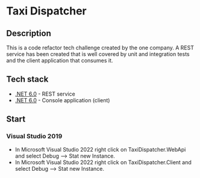 # Taxi Dispatcher

## Description

This is a code refactor tech challenge created by the one company. A REST service has been created that is well covered by unit and integration tests and the client application that consumes it.

## Tech stack

- [.NET 6.0](https://dotnet.microsoft.com/download/dotnet/6.0) - REST service
- [.NET 6.0](https://dotnet.microsoft.com/download/dotnet/6.0) - Console application (client)

## Start

### Visual Studio 2019
- In Microsoft Visual Studio 2022 right click on TaxiDispatcher.WebApi and select Debug --> Stat new Instance.
- In Microsoft Visual Studio 2022 right click on TaxiDispatcher.Client and select Debug --> Stat new Instance.